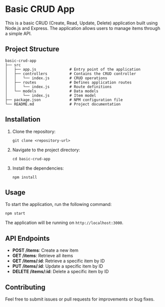# Basic CRUD App

This is a basic CRUD (Create, Read, Update, Delete) application built using Node.js and Express. The application allows users to manage items through a simple API.

## Project Structure

```
basic-crud-app
├── src
│   ├── app.js               # Entry point of the application
│   ├── controllers          # Contains the CRUD controller
│   │   └── index.js         # CRUD operations
│   ├── routes               # Defines application routes
│   │   └── index.js         # Route definitions
│   └── models               # Data models
│       └── index.js         # Item model
├── package.json             # NPM configuration file
└── README.md                # Project documentation
```

## Installation

1. Clone the repository:
   ```
   git clone <repository-url>
   ```
2. Navigate to the project directory:
   ```
   cd basic-crud-app
   ```
3. Install the dependencies:
   ```
   npm install
   ```

## Usage

To start the application, run the following command:
```
npm start
```

The application will be running on `http://localhost:3000`.

## API Endpoints

- **POST /items**: Create a new item
- **GET /items**: Retrieve all items
- **GET /items/:id**: Retrieve a specific item by ID
- **PUT /items/:id**: Update a specific item by ID
- **DELETE /items/:id**: Delete a specific item by ID

## Contributing

Feel free to submit issues or pull requests for improvements or bug fixes.